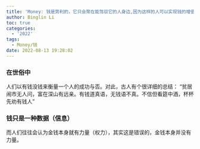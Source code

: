 ```yaml
---
title: 'Money: 钱是势利的，它只会聚在能驾驭它的人身边,因为这样的人可以实现钱的增值'
author: Binglin Li
toc: true
categories:
  - '2022'
tags:
  - Money/钱
date: 2022-08-13 19:28:02
---
```



### 在世俗中

人们以有钱没钱来衡量一个人的成功与否。对此，古人有个很详细的总结：
“贫居闹市无人问，富在深山有远亲。有钱道真语，无钱语不真。不信但看筵中酒，杯杯先劝有钱人”

### 钱只是一种数据（信息）

而人们往往会认为金钱本身就有力量（权力），其实这是错误的，金钱本身并没有力量。


<!-- more -->
